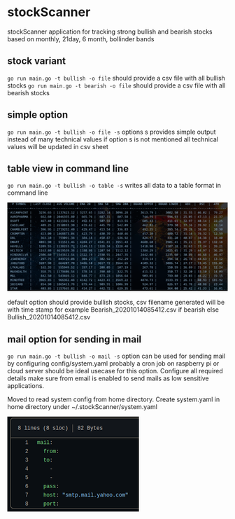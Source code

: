 # stockScanner
stockScanner application for tracking strong bullish and bearish stocks based on monthly, 21day, 6 month, bollinder bands

## stock variant
`go run main.go -t bullish -o file` should provide a csv file with all bullish stocks
`go run main.go -t bearish -o file` should provide a csv file with all bearish stocks

## simple option
`go run main.go -t bullish -o file -s` options s provides simple output instead of many technical values
if option s is not mentioned all technical values will be updated in csv sheet
 
 ## table view in command line
 `go run main.go -t bullish -o table -s` writes all data to a table format in command line

 ![Alt table_view](/assets/table_view.png?raw=true "table view" )

default option should provide bullish stocks, csv filename generated will be with time stamp for
example Bearish_20201014085412.csv if bearish else Bullish_20201014085412.csv

## mail option for sending in mail

`go run main.go -t bullish -o mail -s` option can be used for sending mail by configuring config/system.yaml
probably a cron job on raspberry pi or cloud server should be ideal usecase for this option. Configure all required
details make sure from email is enabled to send mails as low sensitive applications.

Moved to read system config from home directory. Create system.yaml in home directory under ~/.stockScanner/system.yaml

![Alt config](/assets/config.png?raw=true "config")
